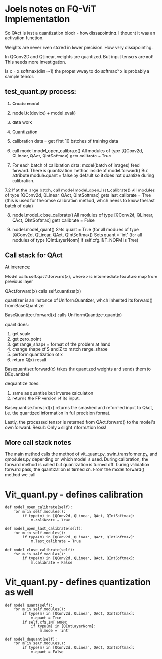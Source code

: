 # Joels notes on FQ-ViT implementation

So QAct is just a quantization block - how dissapointing. I thought it was an activation function.

Weights are never even stored in lower precision! How very dissapointing.

In QConv2D and QLinear, weights are quantized. But input tensors are not! This needs more investigation.

Is  x = x.softmax(dim=-1) the proper wway to do softmax? x is probably a sample tensor.

## test_quant.py process:

1. Create model

2. model.to(device) + model.eval()

3. data work

4. Quantization

5. calibration data = get first 10 batches of training data 

6. call model.model_open_calibrate()
    All modules of type [QConv2d, QLinear, QAct, QIntSoftmax] gets calibrate = True

7. For each batch of calibration data: model(batch of images) feed forward.
    There is quantization method inside of model.forward()
    But attribute module.quant = false by default so it does not quantize during calibration.

7.2 If at the large batch, call model.model_open_last_calibrate()
    All modules of type [QConv2d, QLinear, QAct, QIntSoftmax] gets last_calibrate = True
    (this is used for the omse calibration method, which needs to know the last batch of data)

8. model.model_close_calibrate()
    All modules of type [QConv2d, QLinear, QAct, QIntSoftmax] gets calibrate = False

9. model.model_quant()
    Sets quant = True (for all modules of type [QConv2d, QLinear, QAct, QIntSoftmax])
    Sets quant = 'int' (for all modules of type [QIntLayerNorm] if self.cfg.INT_NORM is True)

## Call stack for QAct

At inference:

Model calls self.qact1.forward(x), where x is intermediate feauture map from previous layer

QAct.forward(x) calls self.quantizer(x)

quantizer is an instance of UniformQuantizer, which inherited its forward() from BaseQuantizer

BaseQuantizer.forward(x) calls UnifiormQuantizer.quant(x)

quant does:
1. get scale
2. get zero_point
3. get range_shape = format of the problem at hand
4. change shape of S and Z to match range_shape
5. perform quantization of x
6. return Q(x) result

Basequantizer.forward(x) takes the quantized weights and sends them to DEquantize!

dequantize does:
1. same as quantize but inverse calculation
2. returns the FP version of its input.

Basequantize.forward(x) returns the smashed and reformed input to QAct, i.e. the quantized information in full precision format.

Lastly, the processed tensor is returned from QAct.forward() to the model's own forward.
Result: Only a slight information loss!


## More call stack notes

The main method calls the method of vit_quant.py, swin_transformer.py, and qmodules.py depending on which model is used.
During calibration, the forward method is called but quantization is turned off.
During validation forward pass, the quantization is turned on.
From the model.forward() method we call
        

# Vit_quant.py - defines calibration

    def model_open_calibrate(self):
        for m in self.modules():
            if type(m) in [QConv2d, QLinear, QAct, QIntSoftmax]:
                m.calibrate = True

    def model_open_last_calibrate(self):
        for m in self.modules():
            if type(m) in [QConv2d, QLinear, QAct, QIntSoftmax]:
                m.last_calibrate = True

    def model_close_calibrate(self):
        for m in self.modules():
            if type(m) in [QConv2d, QLinear, QAct, QIntSoftmax]:
                m.calibrate = False

# Vit_quant.py - defines quantization as well

    def model_quant(self):
        for m in self.modules():
            if type(m) in [QConv2d, QLinear, QAct, QIntSoftmax]:
                m.quant = True
            if self.cfg.INT_NORM:
                if type(m) in [QIntLayerNorm]:
                    m.mode = 'int'

    def model_dequant(self):
        for m in self.modules():
            if type(m) in [QConv2d, QLinear, QAct, QIntSoftmax]:
                m.quant = False

